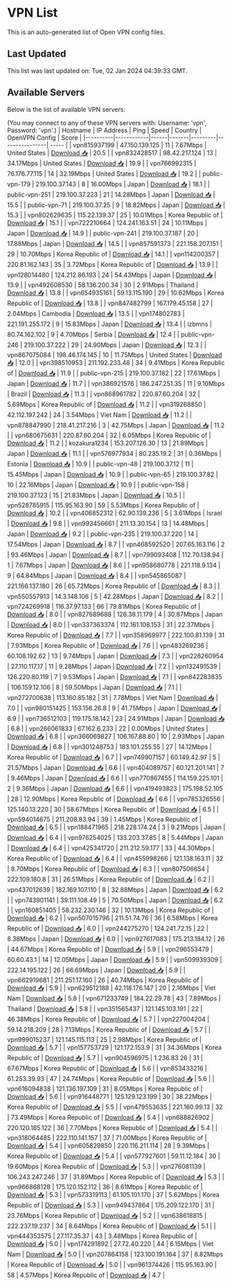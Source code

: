 # VPN List

This is an auto-generated list of Open VPN config files.

## Last Updated

This list was last updated on: Tue, 02 Jan 2024 04:39:33 GMT.

## Available Servers

Below is the list of available VPN servers:

(You may connect to any of these VPN servers with: Username: 'vpn', Password: 'vpn'.)
| Hostname | IP Address | Ping | Speed | Country | OpenVPN Config | Score |
|----------|------------|------|-------|---------|----------------| ----- |
| vpn815937199 | 47.150.139.125 | 11 | 7.67Mbps | United States | [Download 📥](./configs/server_0_US.ovpn) | 20.5 |
| vpn832428517 | 98.42.217.124 | 13 | 34.17Mbps | United States | [Download 📥](./configs/server_1_US.ovpn) | 19.9 |
| vpn766992315 | 76.176.77.115 | 14 | 32.19Mbps | United States | [Download 📥](./configs/server_2_US.ovpn) | 19.2 |
| public-vpn-179 | 219.100.37.143 | 8 | 16.00Mbps | Japan | [Download 📥](./configs/server_3_JP.ovpn) | 18.1 |
| public-vpn-251 | 219.100.37.223 | 21 | 14.28Mbps | Japan | [Download 📥](./configs/server_4_JP.ovpn) | 15.5 |
| public-vpn-71 | 219.100.37.25 | 9 | 18.82Mbps | Japan | [Download 📥](./configs/server_5_JP.ovpn) | 15.3 |
| vpn802629635 | 115.22.139.37 | 25 | 10.01Mbps | Korea Republic of | [Download 📥](./configs/server_6_KR.ovpn) | 15.1 |
| vpn722210664 | 124.241.163.51 | 24 | 10.11Mbps | Japan | [Download 📥](./configs/server_7_JP.ovpn) | 14.9 |
| public-vpn-241 | 219.100.37.187 | 20 | 17.88Mbps | Japan | [Download 📥](./configs/server_8_JP.ovpn) | 14.5 |
| vpn857591373 | 221.158.207.151 | 29 | 10.70Mbps | Korea Republic of | [Download 📥](./configs/server_9_KR.ovpn) | 14.1 |
| vpn114200357 | 220.81.162.143 | 35 | 3.72Mbps | Korea Republic of | [Download 📥](./configs/server_10_KR.ovpn) | 13.9 |
| vpn128014480 | 124.212.86.193 | 24 | 54.43Mbps | Japan | [Download 📥](./configs/server_11_JP.ovpn) | 13.9 |
| vpn492608530 | 58.136.200.34 | 30 | 2.91Mbps | Thailand | [Download 📥](./configs/server_12_TH.ovpn) | 13.8 |
| vpn654935161 | 59.13.115.190 | 29 | 10.62Mbps | Korea Republic of | [Download 📥](./configs/server_13_KR.ovpn) | 13.8 |
| vpn847482799 | 167.179.45.158 | 27 | 2.04Mbps | Cambodia | [Download 📥](./configs/server_14_KH.ovpn) | 13.5 |
| vpn174802783 | 221.191.255.172 | 9 | 15.83Mbps | Japan | [Download 📥](./configs/server_15_JP.ovpn) | 13.4 |
| izbmns | 80.74.162.102 | 9 | 4.70Mbps | Serbia | [Download 📥](./configs/server_16_RS.ovpn) | 12.4 |
| public-vpn-246 | 219.100.37.222 | 29 | 24.90Mbps | Japan | [Download 📥](./configs/server_17_JP.ovpn) | 12.3 |
| vpn867075084 | 198.46.174.145 | 10 | 11.75Mbps | United States | [Download 📥](./configs/server_18_US.ovpn) | 12.0 |
| vpn398510953 | 211.192.233.48 | 34 | 9.41Mbps | Korea Republic of | [Download 📥](./configs/server_19_KR.ovpn) | 11.9 |
| public-vpn-215 | 219.100.37.182 | 22 | 17.61Mbps | Japan | [Download 📥](./configs/server_20_JP.ovpn) | 11.7 |
| vpn386921576 | 186.247.251.35 | 11 | 9.10Mbps | Brazil | [Download 📥](./configs/server_21_BR.ovpn) | 11.3 |
| vpn868961782 | 220.87.60.204 | 32 | 5.69Mbps | Korea Republic of | [Download 📥](./configs/server_22_KR.ovpn) | 11.2 |
| vpn319268850 | 42.112.197.242 | 24 | 3.54Mbps | Viet Nam | [Download 📥](./configs/server_23_VN.ovpn) | 11.2 |
| vpn878847990 | 218.41.217.216 | 3 | 42.75Mbps | Japan | [Download 📥](./configs/server_24_JP.ovpn) | 11.2 |
| vpn680675631 | 220.87.60.204 | 32 | 6.05Mbps | Korea Republic of | [Download 📥](./configs/server_25_KR.ovpn) | 11.2 |
| kozakura1234 | 153.207.126.30 | 13 | 21.89Mbps | Japan | [Download 📥](./configs/server_26_JP.ovpn) | 11.1 |
| vpn576977934 | 80.235.19.2 | 31 | 0.36Mbps | Estonia | [Download 📥](./configs/server_27_EE.ovpn) | 10.9 |
| public-vpn-48 | 219.100.37.12 | 11 | 15.45Mbps | Japan | [Download 📥](./configs/server_28_JP.ovpn) | 10.9 |
| public-vpn-65 | 219.100.37.82 | 10 | 22.16Mbps | Japan | [Download 📥](./configs/server_29_JP.ovpn) | 10.9 |
| public-vpn-158 | 219.100.37.123 | 15 | 21.83Mbps | Japan | [Download 📥](./configs/server_30_JP.ovpn) | 10.5 |
| vpn528785915 | 115.95.163.90 | 59 | 5.53Mbps | Korea Republic of | [Download 📥](./configs/server_31_KR.ovpn) | 10.2 |
| vpn406852312 | 62.90.139.236 | 5 | 3.61Mbps | Israel | [Download 📥](./configs/server_32_IL.ovpn) | 9.8 |
| vpn993456661 | 211.13.30.154 | 13 | 14.48Mbps | Japan | [Download 📥](./configs/server_33_JP.ovpn) | 9.2 |
| public-vpn-235 | 219.100.37.220 | 14 | 17.54Mbps | Japan | [Download 📥](./configs/server_34_JP.ovpn) | 8.7 |
| vpn468592520 | 207.65.163.116 | 2 | 93.46Mbps | Japan | [Download 📥](./configs/server_35_JP.ovpn) | 8.7 |
| vpn799093408 | 112.70.138.94 | 1 | 7.67Mbps | Japan | [Download 📥](./configs/server_36_JP.ovpn) | 8.6 |
| vpn958680778 | 221.118.9.134 | 9 | 64.84Mbps | Japan | [Download 📥](./configs/server_37_JP.ovpn) | 8.4 |
| vpn545865087 | 221.166.137.180 | 26 | 65.72Mbps | Korea Republic of | [Download 📥](./configs/server_38_KR.ovpn) | 8.3 |
| vpn550557913 | 14.3.148.106 | 5 | 42.28Mbps | Japan | [Download 📥](./configs/server_39_JP.ovpn) | 8.2 |
| vpn724269918 | 116.37.97.133 | 66 | 79.81Mbps | Korea Republic of | [Download 📥](./configs/server_40_KR.ovpn) | 8.0 |
| vpn827689688 | 126.38.11.179 | 4 | 30.87Mbps | Japan | [Download 📥](./configs/server_41_JP.ovpn) | 8.0 |
| vpn337363374 | 112.161.108.153 | 31 | 22.37Mbps | Korea Republic of | [Download 📥](./configs/server_42_KR.ovpn) | 7.7 |
| vpn358969977 | 222.100.81.139 | 31 | 7.93Mbps | Korea Republic of | [Download 📥](./configs/server_43_KR.ovpn) | 7.6 |
| vpn483269236 | 60.108.192.62 | 13 | 9.74Mbps | Japan | [Download 📥](./configs/server_44_JP.ovpn) | 7.3 |
| vpn228260954 | 27.110.117.17 | 11 | 9.28Mbps | Japan | [Download 📥](./configs/server_45_JP.ovpn) | 7.2 |
| vpn132491539 | 126.220.80.119 | 7 | 9.53Mbps | Japan | [Download 📥](./configs/server_46_JP.ovpn) | 7.1 |
| vpn842283835 | 106.159.12.106 | 8 | 59.50Mbps | Japan | [Download 📥](./configs/server_47_JP.ovpn) | 7.1 |
| vpn272700638 | 113.160.85.182 | 31 | 7.78Mbps | Viet Nam | [Download 📥](./configs/server_48_VN.ovpn) | 7.0 |
| vpn980151425 | 153.156.26.8 | 9 | 41.75Mbps | Japan | [Download 📥](./configs/server_49_JP.ovpn) | 6.9 |
| vpn736512103 | 119.175.18.142 | 23 | 24.91Mbps | Japan | [Download 📥](./configs/server_50_JP.ovpn) | 6.8 |
| vpn266061833 | 67.162.6.233 | 22 | 0.00Mbps | United States | [Download 📥](./configs/server_51_US.ovpn) | 6.8 |
| vpn366069827 | 106.167.88.80 | 10 | 2.93Mbps | Japan | [Download 📥](./configs/server_52_JP.ovpn) | 6.8 |
| vpn301248753 | 183.101.255.55 | 27 | 14.12Mbps | Korea Republic of | [Download 📥](./configs/server_53_KR.ovpn) | 6.7 |
| vpn749907157 | 60.149.42.97 | 5 | 21.57Mbps | Japan | [Download 📥](./configs/server_54_JP.ovpn) | 6.6 |
| vpn404089757 | 60.121.201.141 | 7 | 9.46Mbps | Japan | [Download 📥](./configs/server_55_JP.ovpn) | 6.6 |
| vpn770867455 | 114.159.225.101 | 2 | 9.36Mbps | Japan | [Download 📥](./configs/server_56_JP.ovpn) | 6.6 |
| vpn419493823 | 175.198.52.105 | 28 | 12.90Mbps | Korea Republic of | [Download 📥](./configs/server_57_KR.ovpn) | 6.6 |
| vpn785326556 | 125.140.13.220 | 30 | 58.67Mbps | Korea Republic of | [Download 📥](./configs/server_58_KR.ovpn) | 6.5 |
| vpn594014675 | 211.208.83.94 | 39 | 1.45Mbps | Korea Republic of | [Download 📥](./configs/server_59_KR.ovpn) | 6.5 |
| vpn188471965 | 218.228.174.24 | 3 | 9.21Mbps | Japan | [Download 📥](./configs/server_60_JP.ovpn) | 6.4 |
| vpn976254025 | 133.203.37.85 | 8 | 5.44Mbps | Japan | [Download 📥](./configs/server_61_JP.ovpn) | 6.4 |
| vpn425341720 | 211.212.59.177 | 33 | 44.30Mbps | Korea Republic of | [Download 📥](./configs/server_62_KR.ovpn) | 6.4 |
| vpn455998266 | 121.138.163.11 | 32 | 8.70Mbps | Korea Republic of | [Download 📥](./configs/server_63_KR.ovpn) | 6.3 |
| vpn807506654 | 222.109.180.8 | 31 | 26.51Mbps | Korea Republic of | [Download 📥](./configs/server_64_KR.ovpn) | 6.2 |
| vpn437012639 | 182.169.107.110 | 8 | 32.88Mbps | Japan | [Download 📥](./configs/server_65_JP.ovpn) | 6.2 |
| vpn743901141 | 39.111.108.49 | 5 | 70.50Mbps | Japan | [Download 📥](./configs/server_66_JP.ovpn) | 6.2 |
| vpn160851405 | 58.232.230.146 | 32 | 10.13Mbps | Korea Republic of | [Download 📥](./configs/server_67_KR.ovpn) | 6.2 |
| vpn507015796 | 211.51.74.76 | 36 | 6.58Mbps | Korea Republic of | [Download 📥](./configs/server_68_KR.ovpn) | 6.0 |
| vpn244275270 | 124.241.72.15 | 22 | 8.38Mbps | Japan | [Download 📥](./configs/server_69_JP.ovpn) | 6.0 |
| vpn927617083 | 175.213.184.12 | 26 | 44.67Mbps | Korea Republic of | [Download 📥](./configs/server_70_KR.ovpn) | 5.9 |
| vpn296553479 | 60.60.43.1 | 14 | 12.05Mbps | Japan | [Download 📥](./configs/server_71_JP.ovpn) | 5.9 |
| vpn509939309 | 222.14.195.122 | 26 | 66.69Mbps | Japan | [Download 📥](./configs/server_72_JP.ovpn) | 5.9 |
| vpn662919681 | 211.251.17.160 | 26 | 40.74Mbps | Korea Republic of | [Download 📥](./configs/server_73_KR.ovpn) | 5.9 |
| vpn629512188 | 42.118.176.147 | 20 | 2.16Mbps | Viet Nam | [Download 📥](./configs/server_74_VN.ovpn) | 5.8 |
| vpn671233749 | 184.22.29.78 | 43 | 7.89Mbps | Thailand | [Download 📥](./configs/server_75_TH.ovpn) | 5.8 |
| vpn351565437 | 121.145.103.191 | 22 | 46.38Mbps | Korea Republic of | [Download 📥](./configs/server_76_KR.ovpn) | 5.7 |
| vpn227004204 | 59.14.218.209 | 28 | 7.13Mbps | Korea Republic of | [Download 📥](./configs/server_77_KR.ovpn) | 5.7 |
| vpn999015237 | 121.145.115.113 | 25 | 2.98Mbps | Korea Republic of | [Download 📥](./configs/server_78_KR.ovpn) | 5.7 |
| vpn157753729 | 121.172.153.9 | 31 | 34.36Mbps | Korea Republic of | [Download 📥](./configs/server_79_KR.ovpn) | 5.7 |
| vpn904596975 | 1.236.83.26 | 31 | 67.67Mbps | Korea Republic of | [Download 📥](./configs/server_80_KR.ovpn) | 5.6 |
| vpn853433216 | 61.253.39.93 | 47 | 24.74Mbps | Korea Republic of | [Download 📥](./configs/server_81_KR.ovpn) | 5.6 |
| vpn616094838 | 121.136.197.109 | 31 | 8.05Mbps | Korea Republic of | [Download 📥](./configs/server_82_KR.ovpn) | 5.6 |
| vpn916448771 | 125.129.123.199 | 30 | 38.22Mbps | Korea Republic of | [Download 📥](./configs/server_83_KR.ovpn) | 5.5 |
| vpn479553635 | 221.160.99.13 | 32 | 73.49Mbps | Korea Republic of | [Download 📥](./configs/server_84_KR.ovpn) | 5.4 |
| vpn688826902 | 220.120.185.122 | 36 | 7.70Mbps | Korea Republic of | [Download 📥](./configs/server_85_KR.ovpn) | 5.4 |
| vpn318064485 | 222.110.141.157 | 37 | 71.00Mbps | Korea Republic of | [Download 📥](./configs/server_86_KR.ovpn) | 5.4 |
| vpn605829850 | 220.116.211.114 | 28 | 9.39Mbps | Korea Republic of | [Download 📥](./configs/server_87_KR.ovpn) | 5.4 |
| vpn577927601 | 59.11.12.184 | 30 | 19.60Mbps | Korea Republic of | [Download 📥](./configs/server_88_KR.ovpn) | 5.3 |
| vpn276081139 | 106.243.247.246 | 37 | 31.89Mbps | Korea Republic of | [Download 📥](./configs/server_89_KR.ovpn) | 5.3 |
| vpn966868128 | 175.120.152.112 | 36 | 8.61Mbps | Korea Republic of | [Download 📥](./configs/server_90_KR.ovpn) | 5.3 |
| vpn573319113 | 61.105.101.170 | 37 | 5.62Mbps | Korea Republic of | [Download 📥](./configs/server_91_KR.ovpn) | 5.3 |
| vpn949437864 | 175.209.122.170 | 31 | 23.76Mbps | Korea Republic of | [Download 📥](./configs/server_92_KR.ovpn) | 5.2 |
| vpn638618815 | 222.237.19.237 | 34 | 8.64Mbps | Korea Republic of | [Download 📥](./configs/server_93_KR.ovpn) | 5.1 |
| vpn444353575 | 27.117.35.37 | 43 | 3.48Mbps | Korea Republic of | [Download 📥](./configs/server_94_KR.ovpn) | 5.0 |
| vpn174291892 | 27.72.40.220 | 44 | 6.15Mbps | Viet Nam | [Download 📥](./configs/server_95_VN.ovpn) | 5.0 |
| vpn207864158 | 123.100.191.164 | 37 | 8.82Mbps | Korea Republic of | [Download 📥](./configs/server_96_KR.ovpn) | 5.0 |
| vpn961374426 | 115.95.163.90 | 58 | 4.57Mbps | Korea Republic of | [Download 📥](./configs/server_97_KR.ovpn) | 4.7 |
